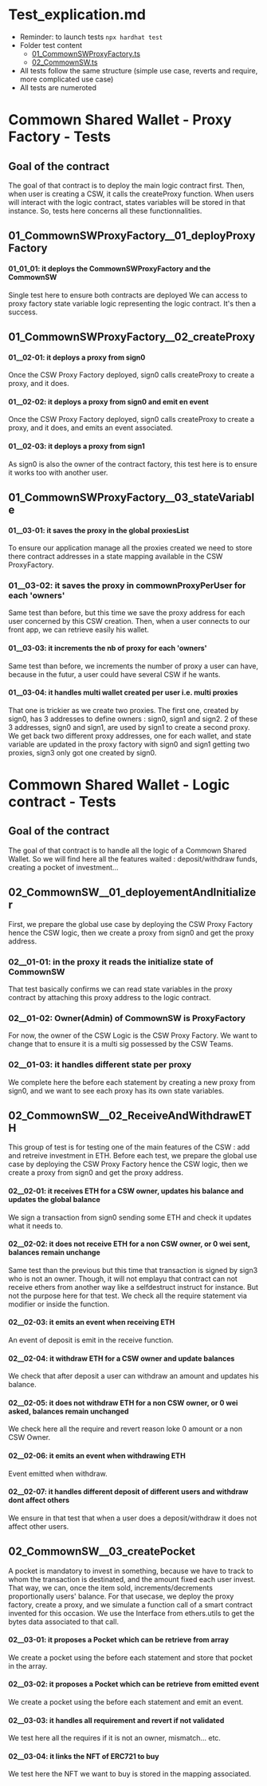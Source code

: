 # Test_explication.md

-   Reminder: to launch tests `npx hardhat test` 
-   Folder test content
    -   [01_CommownSWProxyFactory.ts](#commownsw-proxy-factory)
    -   [02_CommownSW.ts](#commownsw)
-   All tests follow the same structure (simple use case, reverts and require, more complicated use case)
-   All tests are numeroted


# Commown Shared Wallet - Proxy Factory - Tests <a name="commownsw-proxy-factory"></a>

## Goal of the contract
The goal of that contract is to deploy the main logic contract first. Then, when user is creating a CSW, it calls the createProxy function. When users will interact with the logic contract, states variables will be stored in that instance.
So, tests here concerns all these functionnalities.

## 01_CommownSWProxyFactory__01_deployProxyFactory
#### 01_01_01: it deploys the CommownSWProxyFactory and the CommownSW
Single test here to ensure both contracts are deployed
We can access to proxy factory state variable logic representing the logic contract. It's then a success.

## 01_CommownSWProxyFactory__02_createProxy
#### 01__02-01: it deploys a proxy from sign0
Once the CSW Proxy Factory deployed, sign0 calls createProxy to create a proxy, and it does.
#### 01__02-02: it deploys a proxy from sign0 and emit en event
Once the CSW Proxy Factory deployed, sign0 calls createProxy to create a proxy, and it does, and emits an event associated.
#### 01__02-03: it deploys a proxy from sign1
As sign0 is also the owner of the contract factory, this test here is to ensure it works too with another user.

## 01_CommownSWProxyFactory__03_stateVariable
#### 01__03-01: it saves the proxy in the global proxiesList
To ensure our application manage all the proxies created we need to store there contract addresses in a state mapping available in the CSW ProxyFactory.
### 01__03-02: it saves the proxy in commownProxyPerUser for each 'owners'
Same test than before, but this time we save the proxy address for each user concerned by this CSW creation. Then, when a user connects to our front app, we can retrieve easily his wallet.
#### 01__03-03: it increments the nb of proxy for each 'owners'
Same test than before, we increments the number of proxy a user can have, because in the futur, a user could have several CSW if he wants.
#### 01__03-04: it handles multi wallet created per user i.e. multi proxies
That one is trickier as we create two proxies. The first one, created by sign0, has 3 addresses to define owners : sign0, sign1 and sign2. 2 of these 3 addresses, sign0 and sign1, are used by sign1 to create a second proxy. We get back two different proxy addresses, one for each wallet, and state variable are updated in the proxy factory with sign0 and sign1 getting two proxies, sign3 only got one created by sign0.


# Commown Shared Wallet - Logic contract - Tests <a name="commownsw"></a>

## Goal of the contract
The goal of that contract is to handle all the logic of a Commown Shared Wallet. So we will find here all the features waited : deposit/withdraw funds, creating a pocket of investment...

## 02_CommownSW__01_deployementAndInitializer
First, we prepare the global use case by deploying the CSW Proxy Factory hence the CSW logic, then we create a proxy from sign0 and get the proxy address. 
### 02__01-01: in the proxy it reads the initialize state of CommownSW
That test basically confirms we can read state variables in the proxy contract by attaching this proxy address to the logic contract.
### 02__01-02: Owner(Admin) of CommownSW is ProxyFactory
For now, the owner of the CSW Logic is the CSW Proxy Factory. We want to change that to ensure it is a multi sig possessed by the CSW Teams.
### 02__01-03: it handles different state per proxy
We complete here the before each statement by creating a new proxy from sign0, and we want to see each proxy has its own state variables.

## 02_CommownSW__02_ReceiveAndWithdrawETH
This group of test is for testing one of the main features of the CSW : add and retreive investment in ETH.
Before each test, we prepare the global use case by deploying the CSW Proxy Factory hence the CSW logic, then we create a proxy from sign0 and get the proxy address.
#### 02__02-01: it receives ETH for a CSW owner, updates his balance and updates the global balance
We sign a transaction from sign0 sending some ETH and check it updates what it needs to.
#### 02__02-02: it does not receive ETH for a non CSW owner, or 0 wei sent, balances remain unchange
Same test than the previous but this time that transaction is signed by sign3 who is not an owner. Though, it will not emplayu that contract can not receive ethers from another way like a selfdestruct instruct for instance. But not the purpose here for that test.
We check all the require statement via modifier or inside the function.
#### 02__02-03: it emits an event when receiving ETH
An event of deposit is emit in the receive function.
#### 02__02-04: it withdraw ETH for a CSW owner and update balances
We check that after deposit a user can withdraw an amount and updates his balance.
#### 02__02-05: it does not withdraw ETH for a non CSW owner, or 0 wei asked, balances remain unchanged
We check here all the require and revert reason loke 0 amount or a non CSW Owner.
#### 02__02-06: it emits an event when withdrawing ETH
Event emitted when withdraw.
#### 02__02-07: it handles different deposit of different users and withdraw dont affect others
We ensure in that test that when a user does a deposit/withdraw it does not affect other users.

## 02_CommownSW__03_createPocket
A pocket is mandatory to invest in something, because we have to track to whom the transaction is destinated, and the amount fixed each user invest. That way, we can, once the item sold, increments/decrements proportionally users' balance.
For that usecase, we deploy the proxy factory, create a proxy, and we simulate a function call of a smart contract invented for this occasion. We use the Interface from ethers.utils to get the bytes data associated to that call.
#### 02__03-01: it proposes a Pocket which can be retrieve from array
We create a pocket using the before each statement and store that pocket in the array.
#### 02__03-02: it proposes a Pocket which can be retrieve from emitted event
We create a pocket using  the before each statement and emit an event.
#### 02__03-03: it handles all requirement and revert if not validated
We test here all the requires if it is not an owner, mismatch... etc.
#### 02__03-04: it links the NFT of ERC721 to buy
We test here the NFT we want to buy is stored in the mapping associated.
